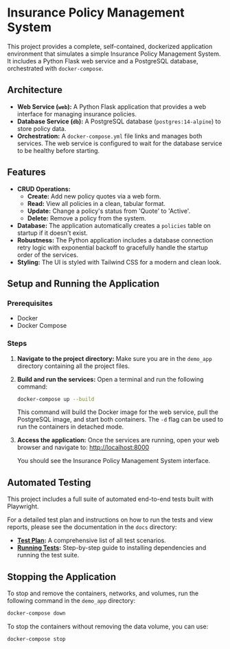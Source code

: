 # Insurance Policy Management System

This project provides a complete, self-contained, dockerized application environment that simulates a simple Insurance Policy Management System. It includes a Python Flask web service and a PostgreSQL database, orchestrated with `docker-compose`.

## Architecture

*   **Web Service (`web`):** A Python Flask application that provides a web interface for managing insurance policies.
*   **Database Service (`db`):** A PostgreSQL database (`postgres:14-alpine`) to store policy data.
*   **Orchestration:** A `docker-compose.yml` file links and manages both services. The web service is configured to wait for the database service to be healthy before starting.

## Features

*   **CRUD Operations:**
    *   **Create:** Add new policy quotes via a web form.
    *   **Read:** View all policies in a clean, tabular format.
    *   **Update:** Change a policy's status from 'Quote' to 'Active'.
    *   **Delete:** Remove a policy from the system.
*   **Database:** The application automatically creates a `policies` table on startup if it doesn't exist.
*   **Robustness:** The Python application includes a database connection retry logic with exponential backoff to gracefully handle the startup order of the services.
*   **Styling:** The UI is styled with Tailwind CSS for a modern and clean look.

## Setup and Running the Application

### Prerequisites

*   Docker
*   Docker Compose

### Steps

1.  **Navigate to the project directory:**
    Make sure you are in the `demo_app` directory containing all the project files.

2.  **Build and run the services:**
    Open a terminal and run the following command:
    ```bash
    docker-compose up --build
    ```
    This command will build the Docker image for the web service, pull the PostgreSQL image, and start both containers. The `-d` flag can be used to run the containers in detached mode.

3.  **Access the application:**
    Once the services are running, open your web browser and navigate to:
    [http://localhost:8000](http://localhost:8000)

    You should see the Insurance Policy Management System interface.

## Automated Testing

This project includes a full suite of automated end-to-end tests built with Playwright.

For a detailed test plan and instructions on how to run the tests and view reports, please see the documentation in the `docs` directory:

-   **[Test Plan](./docs/TEST_PLAN.md):** A comprehensive list of all test scenarios.
-   **[Running Tests](./docs/TESTS_README.md):** Step-by-step guide to installing dependencies and running the test suite.

## Stopping the Application

To stop and remove the containers, networks, and volumes, run the following command in the `demo_app` directory:

```bash
docker-compose down
```
To stop the containers without removing the data volume, you can use:
```bash
docker-compose stop
```
